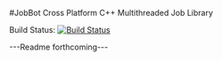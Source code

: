 #JobBot
Cross Platform C++ Multithreaded Job Library

Build Status: [![Build Status](https://travis-ci.org/jacobmcleman/JobBot.svg?branch=master)](https://travis-ci.org/jacobmcleman/JobBot)

---Readme forthcoming---
